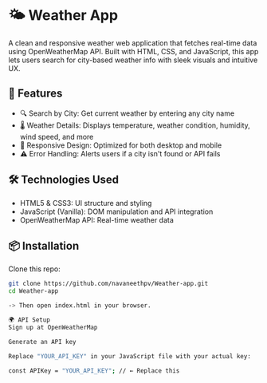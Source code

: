# 🌤️ Weather App

A clean and responsive weather web application that fetches real-time data using OpenWeatherMap API. Built with HTML, CSS, and JavaScript, this app lets users search for city-based weather info with sleek visuals and intuitive UX.

## 🚀 Features

- 🔍 Search by City: Get current weather by entering any city name
- 🌡️ Weather Details: Displays temperature, weather condition, humidity, wind speed, and more
- 🎨 Responsive Design: Optimized for both desktop and mobile
- ⚠️ Error Handling: Alerts users if a city isn't found or API fails

## 🛠️ Technologies Used

- HTML5 & CSS3: UI structure and styling
- JavaScript (Vanilla): DOM manipulation and API integration
- OpenWeatherMap API: Real-time weather data

## 📦 Installation

Clone this repo:

```bash
git clone https://github.com/navaneethpv/Weather-app.git
cd Weather-app

-> Then open index.html in your browser.

🌍 API Setup
Sign up at OpenWeatherMap

Generate an API key

Replace "YOUR_API_KEY" in your JavaScript file with your actual key:

const APIKey = "YOUR_API_KEY"; // ← Replace this
